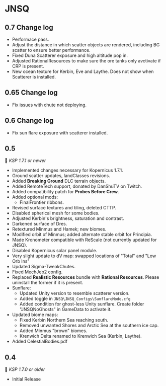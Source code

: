 # JNSQ

## 0.7 Change log
 * Performace pass.
 * Adjust the distance in which scatter objects are rendered, including BG scatter to ensure better performance.
 * Fixed Duna Scatterer exposure and high altitude pop in.
 * Adjusted RationalResources to make sure the ore tanks only avctivate if CRP is present.
 * New ocean texture for Kerbin, Eve and Laythe. Does not show when Scatterer is installed.
## 0.65 Change log
 * Fix issues with chute not deploying.
## 0.6 Change log
 * Fix sun flare exposure with scatterer installed.
## 0.5
:bookmark: *KSP 1.7.1  or newer*
* Implemented changes necessary for Kopernicus 1.7.1.
* Ground scatter updates, landClasses revisions.
* Added **Breaking Ground** DLC terrain objects.
* Added RemoteTech support, donated by DanShuTV on Twitch.
* Added compatibility patch for **Probes Before Crew**.
* Added optional mods:
  * FinalFrontier ribbons.
* Revised surface textures and tiling, deleted CTTP.
* Disabled spherical mesh for some bodies.
* Adjusted Kerbin's brightness, saturation and contrast.
* Darkened surface of Dres.
* Retextured Minmus and Hamek; new biomes.
* Modified orbit of Minmus; added alternate stable orbit for Principia.
* Made Kronometer compatible with ReScale (not currently updated for JNSQ).
* Disabled Kopernicus solar panel module.
* Very slight update to dV map: swapped locations of "Total" and "Low Orb Ins"
* Updated Sigma-TweakChutes.
* Fixed MechJeb2 config.
* Replaced **Realistic Resources** bundle with **Rational Resources**. Please uninstall the former if it is present.
* Sunflare:
  * Updated Unity version to resemble scatterer version.
  * Added toggle in `JNSQ\JNSQ_Configs\SunflareMode.cfg`
  * Added condition for ghost-less Unity sunflare. Create folder "JNSQNoGhosts" in GameData to activate it.
* Updated biome maps:
  * Fixed Kerbin Northern Sea reaching south.
  * Removed unwanted Shores and Arctic Sea at the southern ice cap.
  * Added Minmus "brown" biomes.
  * Krenwich Delta renamed to Krenwich Sea (Kerbin, Laythe).
* Added CelestialBodies.pdf
  
## 0.4
:bookmark: *KSP 1.7.0 or older*
* Initial Release
